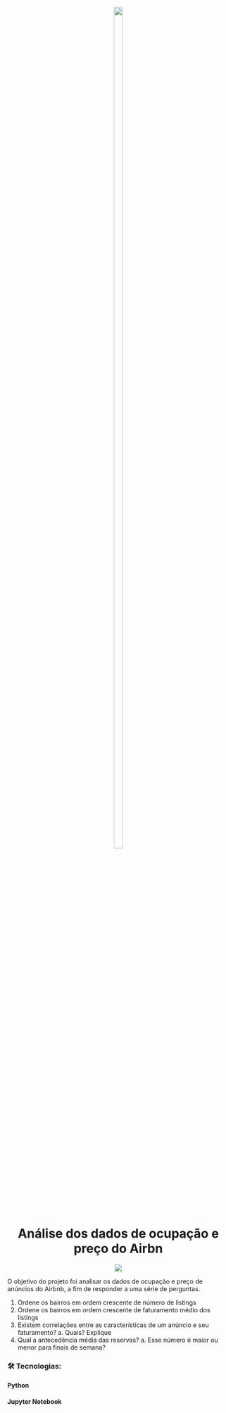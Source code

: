  <p align="center">
<img align= "center" src="https://user-images.githubusercontent.com/83380670/151219793-3add5ad8-91d4-4d42-942d-524513636c4b.jpeg" width="20%" height="70%" />
</p>


<h1 align="center">  Análise dos dados de ocupação e preço do Airbn </h1>
 <p align="center">
<img src="http://img.shields.io/static/v1?label=STATUS&message=FINALIZADO&color=GREEN&style=for-the-badge"/>
</p>

O objetivo do projeto foi analisar os dados de ocupação e preço de anúncios do Airbnb, a fim de responder a uma série de perguntas.


1. Ordene os bairros em ordem crescente de número de listings
2. Ordene os bairros em ordem crescente de faturamento médio dos listings
3. Existem correlações entre as características de um anúncio e seu faturamento?
a. Quais? Explique
4. Qual a antecedência média das reservas?
a. Esse número é maior ou menor para finais de semana?

### 🛠 Tecnologias:

#### Python
#### Jupyter Notebook
